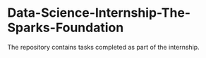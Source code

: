 # Data-Science-Internship-The-Sparks-Foundation

The repository contains tasks completed as part of the internship.
